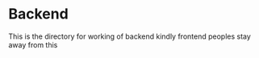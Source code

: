 # Backend

This is the directory for working of backend kindly frontend peoples stay away from this
